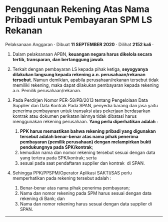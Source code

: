 Penggunaan Rekening Atas Nama Pribadi untuk Pembayaran SPM LS Rekanan
=====================================================================

Pelaksanaan Anggaran · Dibuat **11 SEPTEMBER 2020** · Dilihat **2152 kali** ·

1.  Dalam pelaksanaan APBN, **keuangan negara harus dikelola secara tertib, transparan, dan bertanggung jawab**.
2.  Terkait dengan pembayaran LS kepada pihak ketiga, **seyogyanya dilakukan langsung kepada rekening a.n. perusahaan/rekanan tersebut**. Namun demikian, apabila perusahaan/rekanan tersebut tidak memiliki rekening, maka dapat dilakukan pembayaran kepada rekening a.n. Pemilik perusahaan/rekanan.
3.  Pada Perdirjen Nomor PER-58/PB/2013 tentang Pengelolaan Data Supplier dan Data Kontrak Pada SPAN, penyedia barang dan jasa yaitu penerima pembayaran untuk transaksi atas pekerjaan berdasarkan kontrak atau dokumen perikatan lainnya tidak dibatasi harus menggunakan rekening perusahaan. **Yang perlu diperhatikan adalah** :
    
    1.  **PPK harus memastikan bahwa rekening pribadi yang digunakan tersebut adalah benar-benar atas nama pihak penerima pembayaran (pemilik perusahaan) dengan melampirkan bukti pendukungnya pada SPK/kontrak**;
    2.  kemudian nama dan nomor rekening tersebut sesuai dengan data yang tertera pada SPK/kontrak; serta
    3.  sesuai pada saat pendaftaran supplier dan kontrak  di SPAN.
4.  Sehingga PPK/PPSPM/Operator Aplikasi SAKTI/SAS perlu memperhatikan pada rekening tersebut adalah :
    1.  Benar-benar atas nama pihak penerima pembayaran;
    2.  Nama dan nomor rekening pada SPM harus sesuai dengan data rekening di Bank; dan
    3.  Nama dan nomor rekening harus sesuai dengan data supplier di SPAN.

  
  
  

* * *